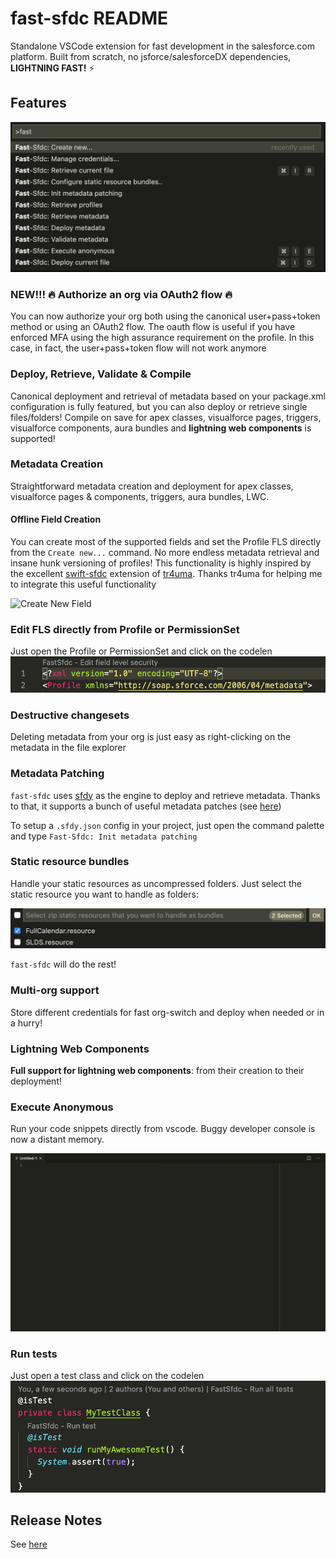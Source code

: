 # fast-sfdc README

Standalone VSCode extension for fast development in the salesforce.com platform.
Built from scratch, no jsforce/salesforceDX dependencies, <b>LIGHTNING FAST!</b> ⚡️

## Features

![Command Palette](images/commands.png "Command Palette")

### NEW!!! 🔥 Authorize an org via OAuth2 flow 🔥
You can now authorize your org both using the canonical user+pass+token method or using an OAuth2 flow. The oauth flow is useful if you have enforced MFA using the high assurance requirement on the profile. In this case, in fact, the user+pass+token flow will not work anymore

### Deploy, Retrieve, Validate & Compile
Canonical deployment and retrieval of metadata based on your package.xml configuration is fully featured, but you can also deploy or retrieve single files/folders!
Compile on save for apex classes, visualforce pages, triggers, visualforce components, aura bundles and <b>lightning web components</b> is supported!

### Metadata Creation
Straightforward metadata creation and deployment for apex classes, visualforce pages & components, triggers, aura bundles, LWC.

#### Offline Field Creation
You can create most of the supported fields and set the Profile FLS directly from the `Create new...` command. No more endless metadata retrieval and insane hunk versioning of profiles! This functionality is highly inspired by the excellent [swift-sfdc](https://marketplace.visualstudio.com/items?itemName=tr4uma.swift-sfdc) extension of [tr4uma](https://github.com/tr4uma). Thanks tr4uma for helping me to integrate this useful functionality

![Create New Field](images/create-new-field.gif "Create new field")

### Edit FLS directly from Profile or PermissionSet
Just open the Profile or PermissionSet and click on the codelen
![Edit FLS](images/edit-fls.png "Edit FLS")


### Destructive changesets
Deleting metadata from your org is just easy as right-clicking on the metadata in the file explorer

### Metadata Patching
`fast-sfdc` uses [sfdy](https://www.npmjs.com/package/sfdy) as the engine to deploy and retrieve metadata. Thanks to that, it supports a bunch of useful metadata patches (see [here](https://github.com/micheletriaca/sfdy#apply-standard-patches-to-metadata-after-retrieve))

To setup a `.sfdy.json` config in your project, just open the command palette and type `Fast-Sfdc: Init metadata patching`

### Static resource bundles
Handle your static resources as uncompressed folders. Just select the static resource you want to handle as folders:

![Command Palette](images/static-resources.png "Static Resource Configuration")

`fast-sfdc` will do the rest!

### Multi-org support
Store different credentials for fast org-switch and deploy when needed or in a hurry!

### Lightning Web Components
<b>Full support for lightning web components</b>: from their creation to their deployment!

### Execute Anonymous
Run your code snippets directly from vscode. Buggy developer console is now a distant memory.

![Execute Anonymous](images/execute-anonymous.gif "Execute Anonymous")

### Run tests
Just open a test class and click on the codelen
![Tests](images/tests.png "Tests")

## Release Notes

See [here](CHANGELOG.md)
